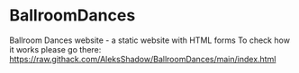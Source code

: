 # BallroomDances
Ballroom Dances website - a static website with HTML forms
To check how it works please go there: <https://raw.githack.com/AleksShadow/BallroomDances/main/index.html>

